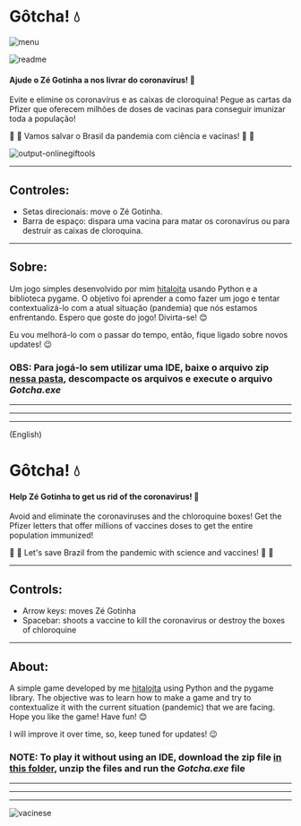 # Gôtcha! :droplet:

![menu](https://user-images.githubusercontent.com/84260370/132110226-320a559b-dd7f-43b8-abdc-11c2b6033751.jpeg)

![readme](https://user-images.githubusercontent.com/84260370/132084525-8db8b095-195b-4b4d-a0a2-7431ed988af2.png)

#### Ajude o Zé Gotinha a nos livrar do coronavírus! :muscle:

Evite e elimine os coronavírus e as caixas de cloroquina! Pegue as cartas da Pfizer que oferecem milhões de doses de vacinas para conseguir imunizar toda a população!

:microscope: :syringe: Vamos salvar o Brasil da pandemia com ciência e vacinas! :syringe: :microscope:

![output-onlinegiftools](https://user-images.githubusercontent.com/84260370/131886917-f358cc85-b9ba-4617-9a07-fcbea105ff32.gif)

---

## Controles:
- Setas direcionais: move o Zé Gotinha.
- Barra de espaço: dispara uma vacina para matar os coronavírus ou para destruir as caixas de cloroquina.

---

## Sobre:
Um jogo simples desenvolvido por mim [hitalojta](https://github.com/hitalojta) usando Python e a biblioteca pygame. O objetivo foi aprender a como fazer um jogo e tentar contextualizá-lo com a atual situação (pandemia) que nós estamos enfrentando. Espero que goste do jogo! Divirta-se! :blush:

Eu vou melhorá-lo com o passar do tempo, então, fique ligado sobre novos updates! :wink:

### OBS: Para jogá-lo sem utilizar uma IDE, baixe o arquivo zip [nessa pasta](https://github.com/hitalojta/Gotcha/tree/master/(Jogo%20Executavel)), descompacte os arquivos e execute o arquivo *Gotcha.exe*

---
---
---
(English)

# Gôtcha! :droplet: 

#### Help Zé Gotinha to get us rid of the coronavirus! :muscle:

Avoid and eliminate the coronaviruses and the chloroquine boxes! Get the Pfizer letters that offer millions of vaccines doses to get the entire population immunized!

:microscope: :syringe: Let's save Brazil from the pandemic with science and vaccines! :syringe: :microscope:

---

## Controls:
- Arrow keys: moves Zé Gotinha
- Spacebar: shoots a vaccine to kill the coronavirus or destroy the boxes of chloroquine

---

## About:
A simple game developed by me [hitalojta](https://github.com/hitalojta) using Python and the pygame library. The objective was to learn how to make a game and try to contextualize it with the current situation (pandemic) that we are facing. Hope you like the game! Have fun! :blush:

I will improve it over time, so, keep tuned for updates! :wink:

### NOTE: To play it without using an IDE, download the zip file [in this folder](https://github.com/hitalojta/Gotcha/tree/master/(Jogo%20Executavel)), unzip the files and run the *Gotcha.exe* file

---
---
---

![vacinese](https://user-images.githubusercontent.com/84260370/132105874-c130be2d-920c-49f7-92cb-c099c360bc47.png)
